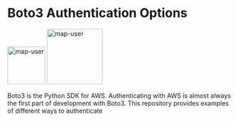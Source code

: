 # Boto3 Authentication Options

<img width="85" alt="map-user" src="https://img.shields.io/badge/views-178-green"> <img width="125" alt="map-user" src="https://img.shields.io/badge/unique visits-044-green">

Boto3 is the Python SDK for AWS. Authenticating with AWS is almost always the first part of development with Boto3. This repository provides examples of different ways to authenticate

